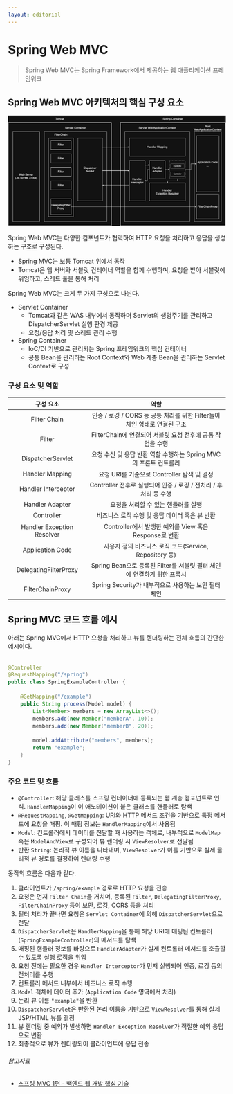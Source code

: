 ```yaml
---
layout: editorial
---
```


# Spring Web MVC

> Spring Web MVC는 Spring Framework에서 제공하는 웹 애플리케이션 프레임워크

## Spring Web MVC 아키텍처의 핵심 구성 요소

![Spring Tomcat & Spring Container](image/spring-tomcat-and-spring-container.png)

Spring Web MVC는 다양한 컴포넌트가 협력하여 HTTP 요청을 처리하고 응답을 생성하는 구조로 구성된다.

- Spring MVC는 보통 Tomcat 위에서 동작
- Tomcat은 웹 서버와 서블릿 컨테이너 역할을 함께 수행하며, 요청을 받아 서블릿에 위임하고, 스레드 풀을 통해 처리

Spring Web MVC는 크게 두 가지 구성으로 나뉜다.

- Servlet Container
    - Tomcat과 같은 WAS 내부에서 동작하며 Servlet의 생명주기를 관리하고 DispatcherServlet 실행 환경 제공
    - 요청/응답 처리 및 스레드 관리 수행
- Spring Container
    - IoC/DI 기반으로 관리되는 Spring 프레임워크의 핵심 컨테이너
    - 공통 Bean을 관리하는 Root Context와 Web 계층 Bean을 관리하는 Servlet Context로 구성

### 구성 요소 및 역할

|           구성 요소            |                        역할                         |
|:--------------------------:|:-------------------------------------------------:|
|        Filter Chain        | 인증 / 로깅 / CORS 등 공통 처리를 위한 Filter들이 체인 형태로 연결된 구조 |
|           Filter           |      FilterChain에 연결되어 서블릿 요청 전후에 공통 작업을 수행       |
|     DispatcherServlet      |    요청 수신 및 응답 반환 역할 수행하는 Spring MVC의 프론트 컨트롤러     |
|      Handler Mapping       |          요청 URI를 기준으로 Controller 탐색 및 결정          |
|    Handler Interceptor     |   Controller 전후로 실행되어 인증 / 로깅 / 전처리 / 후처리 등 수행    |
|      Handler Adapter       |               요청을 처리할 수 있는 핸들러를 실행                |
|         Controller         |            비즈니스 로직 수행 및 응답 데이터 혹은 뷰 반환            |
| Handler Exception Resolver |     Controller에서 발생한 예외를 View 혹은 Response로 변환     |
|      Application Code      |     사용자 정의 비즈니스 로직 코드(Service, Repository 등)      |
|   DelegatingFilterProxy    | Spring Bean으로 등록된 Filter를 서블릿 필터 체인에 연결하기 위한 프록시  |
|      FilterChainProxy      |       Spring Security가 내부적으로 사용하는 보안 필터 체인        |

## Spring MVC 코드 흐름 예시

아래는 Spring MVC에서 HTTP 요청을 처리하고 뷰를 렌더링하는 전체 흐름의 간단한 예시이다.

```java

@Controller
@RequestMapping("/spring")
public class SpringExampleController {

    @GetMapping("/example")
    public String process(Model model) {
        List<Member> members = new ArrayList<>();
        members.add(new Member("memberA", 10));
        members.add(new Member("memberB", 20));

        model.addAttribute("members", members);
        return "example";
    }
}
```

### 주요 코드 및 흐름

- `@Controller`: 해당 클래스를 스프링 컨테이너에 등록되는 웹 계층 컴포넌트로 인식. `HandlerMapping`이 이 애노테이션이 붙은 클래스를 핸들러로 탐색
- `@RequestMapping`, `@GetMapping`: URI와 HTTP 메서드 조건을 기반으로 특정 메서드에 요청을 매핑. 이 매핑 정보는 `HandlerMapping`에서 사용됨
- `Model`: 컨트롤러에서 데이터를 전달할 때 사용하는 객체로, 내부적으로 `ModelMap` 혹은 `ModelAndView`로 구성되어 뷰 렌더링 시 `ViewResolver`로 전달됨
- 반환 `String`: 논리적 뷰 이름을 나타내며, `ViewResolver`가 이를 기반으로 실제 물리적 뷰 경로를 결정하여 렌더링 수행

동작의 흐름은 다음과 같다.

1. 클라이언트가 `/spring/example` 경로로 HTTP 요청을 전송
2. 요청은 먼저 `Filter Chain`을 거치며, 등록된 `Filter`, `DelegatingFilterProxy`, `FilterChainProxy` 등이 보안, 로깅, CORS 등을 처리
3. 필터 처리가 끝나면 요청은 `Servlet Container`에 의해 `DispatcherServlet`으로 전달
4. `DispatcherServlet`은 `HandlerMapping`을 통해 해당 URI에 매핑된 컨트롤러(`SpringExampleController`)의 메서드를 탐색
5. 매핑된 핸들러 정보를 바탕으로 `HandlerAdapter`가 실제 컨트롤러 메서드를 호출할 수 있도록 실행 로직을 위임
6. 요청 전에는 필요한 경우 `Handler Interceptor`가 먼저 실행되어 인증, 로깅 등의 전처리를 수행
7. 컨트롤러 메서드 내부에서 비즈니스 로직 수행
8. `Model` 객체에 데이터 추가 (`Application Code` 영역에서 처리)
9. 논리 뷰 이름 `"example"`을 반환
10. `DispatcherServlet`은 반환된 논리 이름을 기반으로 `ViewResolver`를 통해 실제 JSP/HTML 뷰를 결정
11. 뷰 렌더링 중 예외가 발생하면 `Handler Exception Resolver`가 적절한 예외 응답으로 변환
12. 최종적으로 뷰가 렌더링되어 클라이언트에 응답 전송

###### 참고자료

- [스프링 MVC 1편 - 백엔드 웹 개발 핵심 기술](https://www.inflearn.com/course/스프링-mvc-1)
